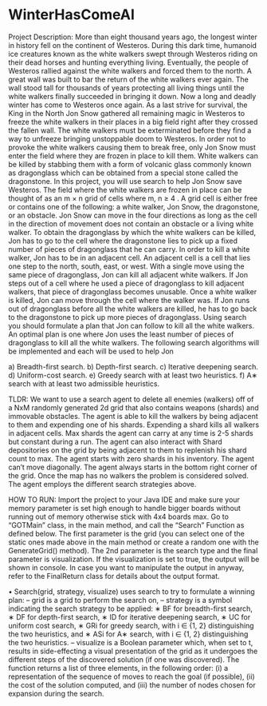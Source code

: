 # WinterHasComeAI
Project Description:
More than eight thousand years ago, the longest winter in history fell on the continent
of Westeros. During this dark time, humanoid ice creatures known as the white walkers
swept through Westeros riding on their dead horses and hunting everything living.
Eventually, the people of Westeros rallied against the white walkers and forced them
to the north. A great wall was built to bar the return of the white walkers ever again.
The wall stood tall for thousands of years protecting all living things until the white
walkers finally succeeded in bringing it down. Now a long and deadly winter has come
to Westeros once again.
As a last strive for survival, the King in the North Jon Snow gathered all remaining
magic in Westeros to freeze the white walkers in their places in a big field right after
they crossed the fallen wall. The white walkers must be exterminated before they find
a way to unfreeze bringing unstoppable doom to Westeros. In order not to provoke the
white walkers causing them to break free, only Jon Snow must enter the field where they
are frozen in place to kill them. White walkers can be killed by stabbing them with a
form of volcanic glass commonly known as dragonglass which can be obtained from a
special stone called the dragonstone.
In this project, you will use search to help Jon Snow save Westeros. The field where
the white walkers are frozen in place can be thought of as an m × n grid of cells where
m, n ≥ 4 . A grid cell is either free or contains one of the following: a white walker,
Jon Snow, the dragonstone, or an obstacle. Jon Snow can move in the four directions
as long as the cell in the direction of movement does not contain an obstacle or a living
white walker. To obtain the dragonglass by which the white walkers can be killed, Jon
has to go to the cell where the dragonstone lies to pick up a fixed number of pieces
of dragonglass that he can carry. In order to kill a white walker, Jon has to be in an
adjacent cell. An adjacent cell is a cell that lies one step to the north, south, east, or west.
With a single move using the same piece of dragonglass, Jon can kill all adjacent white
walkers. If Jon steps out of a cell where he used a piece of dragonglass to kill adjacent
walkers, that piece of dragonglass becomes unusable. Once a white walker is killed, Jon
can move through the cell where the walker was. If Jon runs out of dragonglass before
all the white walkers are killed, he has to go back to the dragonstone to pick up more
pieces of dragonglass. Using search you should formulate a plan that Jon can follow to
kill all the white walkers. An optimal plan is one where Jon uses the least number of
pieces of dragonglass to kill all the white walkers. The following search algorithms will
be implemented and each will be used to help Jon

a) Breadth-first search.
b) Depth-first search.
c) Iterative deepening search.
d) Uniform-cost search.
e) Greedy search with at least two heuristics.
f) A∗
search with at least two admissible heuristics.

TLDR: We want to use a search agent to delete all enemies (walkers) off of a NxM randomly generated 2d grid that also contains weapons (shards) and immovable obstacles. The agent is able to kill the walkers by being adjacent to them and expending one of his shards. Expending a shard kills all walkers in adjacent cells. Max shards the agent can carry at any time is 2-5 shards but constant during a run. The agent can also interact with Shard depositories on the grid by being adjacent to them to replenish his shard count to max. The agent starts with zero shards in his inventory. The agent can’t move diagonally. The agent always starts in the bottom right corner of the grid.  Once the map has no walkers the problem is considered solved. The agent employs the different search strategies above.

HOW TO RUN:
Import the project to your Java IDE and make sure your memory parameter is set high enough to handle bigger boards without running out of memory otherwise stick with 4x4 boards max.
Go to “GOTMain” class, in the main method, and call the “Search” Function as defined below.  The first parameter is the grid (you can select one of the static ones made above in the main method or create a random one with the GenerateGrid() method). The 2nd parameter is the search type and the final parameter is visualization. 
If the visualization is set to true, the output will be shown in console. 
In case you want to manipulate the output in anyway, refer to the FinalReturn class for details about the output format.


• Search(grid, strategy, visualize) uses search to try to formulate a winning plan:
– grid is a grid to perform the search on,
– strategy is a symbol indicating the search strategy to be applied:
∗ BF for breadth-first search,
∗ DF for depth-first search,
∗ ID for iterative deepening search,
∗ UC for uniform cost search,
∗ GRi for greedy search, with i ∈ {1, 2} distinguishing the two heuristics, and
∗ ASi for A∗
search, with i ∈ {1, 2} distinguishing the two heuristics.
– visualize is a Boolean parameter which, when set to t, results in 
side-effecting a visual presentation of the grid as it undergoes the different steps
of the discovered solution (if one was discovered).
The function returns a list of three elements, in the following order: (i) a representation
of the sequence of moves to reach the goal (if possible), (ii) the cost of the
solution computed, and (iii) the number of nodes chosen for expansion during the
search.
